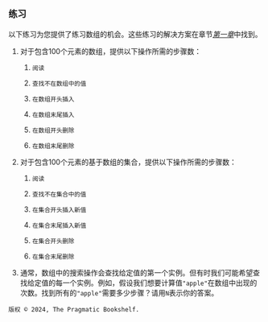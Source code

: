 ## `练习`

以下练习为您提供了练习数组的机会。这些练习的解决方案在章节[​*第一章*​](f_0206.xhtml#why.data.structures.matter.solutions)中找到。

1.  对于包含100个元素的数组，提供以下操作所需的步骤数：

    1.  `阅读`

    1.  `查找不在数组中的值`

    1.  `在数组开头插入`

    1.  `在数组末尾插入`

    1.  `在数组开头删除`

    1.  `在数组末尾删除`

1.  对于包含100个元素的基于数组的集合，提供以下操作所需的步骤数：

    1.  `阅读`

    1.  `查找不在集合中的值`

    1.  `在集合开头插入新值`

    1.  `在集合末尾插入新值`

    1.  `在集合开头删除`

    1.  `在集合末尾删除`

1.  通常，数组中的搜索操作会查找给定值的第一个实例。但有时我们可能希望查找给定值的每一个实例。例如，假设我们想要计算值`"apple"`在数组中出现的次数。找到所有的`"apple"`需要多少步骤？请用`N`表示你的答案。

`版权 © 2024, The Pragmatic Bookshelf.`
